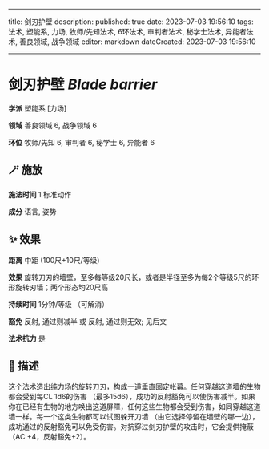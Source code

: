 
---
title: 剑刃护壁
description: 
published: true
date: 2023-07-03 19:56:10
tags: 法术, 塑能系, 力场, 牧师/先知法术, 6环法术, 审判者法术, 秘学士法术, 异能者法术, 善良领域, 战争领域
editor: markdown
dateCreated: 2023-07-03 19:56:10

---

# **剑刃护壁** *Blade barrier*

**学派** 塑能系 \[力场\] 

**领域** 善良领域 6, 战争领域 6

**环位** 牧师/先知 6, 审判者 6, 秘学士 6, 异能者 6

## 🪄 施放

**施法时间** 1 标准动作

**成分** 语言, 姿势

## ✨ 效果  

**距离** 中距 (100尺+10尺/等级) 

**效果** 旋转刀刃的墙壁，至多每等级20尺长，或者是半径至多为每2个等级5尺的环形旋转刃墙；两个形态均20尺高 

**持续时间** 1分钟/等级 （可解消） 

**豁免** 反射, 通过则减半 或 反射, 通过则无效; 见后文

**法术抗力** 是

## 📖 描述

这个法术造出纯力场的旋转刀刃，构成一道垂直固定帐幕。任何穿越这道墙的生物都会受到每CL 1d6的伤害 （最多15d6），成功的反射豁免可以使伤害减半。如果你在已经有生物的地方唤出这道屏障，任何这些生物都会受到伤害，如同穿越这道墙一样。每一个这类生物都可以试图躲开刀墙 （由它选择停留在墙壁的哪一边），成功通过的反射豁免可以免受伤害。对抗穿过剑刃护壁的攻击时，它会提供掩蔽 （AC +4，反射豁免+2）。
    